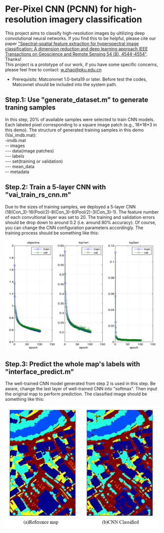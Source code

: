# Per-Pixel CNN (PCNN) for high-resolution imagery classification
This project aims to classify high-resolution images by ultilizing deep convolutional neural networks. If you find this to be helpful, please cite our paper ["Spectral–spatial feature extraction for hyperspectral image classification: A dimension reduction and deep learning approach,IEEE Transactions on Geoscience and Remote Sensing 54 (8), 4544-4554"](http://ieeexplore.ieee.org/abstract/document/7450160/). Thanks! <br />
This project is a prototype of our work, if you have some specific concerns, please feel free to contact: w.zhao@pku.edu.cn

* Prerequisits: Matconvnet 1.0-beta19 or later. Before test the codes, Matcovnet should be included into the system path.

## Step.1: Use "generate_dataset.m" to generate traning samples
In this step, 20% of available samples were selected to train CNN models. Each labeled pixel corresponding to a square image patch (e.g., 18\*18\*3 in this demo).
The structure of generated training samples in this demo (Vai_imdb.mat):<br />
-imdb.mat<br />
-- images<br />
--- data(image patches)<br />
--- labels<br />
--- set(training or validation)<br />
--- mean_data<br />
-- metadata<br />


## Step.2: Train a 5-layer CNN with "vai_train_rs_cnn.m"
Due to the sizes of training samples, we deployed a 5-layer CNN (18(Con_3)-16(Pool/2)-8(Con_3)-6(Pool/2)-3(Con_3)-1). The feature number of each convultional layer was set to 20. The training and validation errors should be drop down to around 0.2 (i.e. around 80% accuracy). Of course, you can change the CNN configuration parameters accordingly. The training process should be something like this:<br />

<img src="https://github.com/WMWZCU/pCNN/blob/master/data/vai_cnn.png" alt="Training" width="600" height="360">



## Step.3: Predict the whole map's labels with "interface_predict.m"
The well-trained CNN model generated from step 2 is used in this step. Be aware, change the last layer of well-trained CNN into "softmax". Then input the original map to perform prediction. The classified image should be something like this:<br />

<img src="https://github.com/WMWZCU/pCNN/blob/master/data/CNN_classify.png" alt="Results" width="600" height="400">
